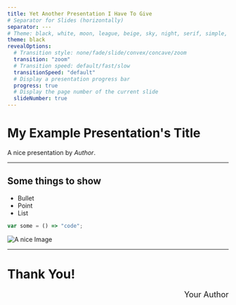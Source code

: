 ```yaml
---
title: Yet Another Presentation I Have To Give
# Separator for Slides (horizontally)
separator: ---
# Theme: black, white, moon, league, beige, sky, night, serif, simple, solarized, blood
theme: black
revealOptions:
  # Transition style: none/fade/slide/convex/concave/zoom
  transition: "zoom"
  # Transition speed: default/fast/slow
  transitionSpeed: "default"
  # Display a presentation progress bar
  progress: true
  # Display the page number of the current slide
  slideNumber: true
---
```


# My Example Presentation's Title

A nice presentation by _Author_.

---

## Some things to show

- Bullet
- Point
- List

```js
var some = () => "code";
```

![A nice Image](https://via.placeholder.com/300x50/0000FF/FF0080?text=Image!!)

---

<!-- .slide: data-background="https://www.maxpixel.net/static/photo/1x/Water-Lake-Sky-Nature-Quiet-Scenery-Landscape-4620023.jpg" -->

# Thank You!

<div style="font-size: 18px; text-align: right;">
    Your Author
</div>
